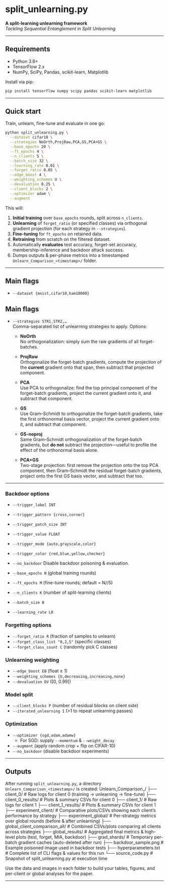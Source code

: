 # split_unlearning.py

**A split-learning unlearning framework**  
_Tackling Sequential Entanglement in Split Unlearning_ 

---

## Requirements

- Python 3.8+  
- TensorFlow 2.x  
- NumPy, SciPy, Pandas, scikit-learn, Matplotlib  

Install via pip:

```bash
pip install tensorflow numpy scipy pandas scikit-learn matplotlib
```

---

## Quick start

Train, unlearn, fine-tune and evaluate in one go:

```bash
python split_unlearning.py \
  --dataset cifar10 \
  --strategies NoOrth,ProjRaw,PCA,GS,PCA+GS \
  --base_epochs 20 \
  --ft_epochs 4 \
  --n_clients 5 \
  --batch_size 32 \
  --learning_rate 0.01 \
  --forget_ratio 0.05 \
  --edge_boost 4 \
  --weighting_schemes U \
  --devaluation 0.25 \
  --client_blocks 2 \
  --optimizer adam \
  --augment
```

This will:

1. **Initial training** over `base_epochs` rounds, split across `n_clients`.  
2. **Unlearning** of `forget_ratio` (or specified classes) via orthogonal gradient projection (for each strategy in `--strategies`).  
3. **Fine-tuning** for `ft_epochs` on retained data.  
4. **Retraining** from scratch on the filtered dataset.  
5. Automatically **evaluates** test accuracy, forget-set accuracy, membership-inference and backdoor attack success.  
6. Dumps outputs & per-phase metrics into a timestamped `Unlearn_Comparison_<timestamp>/` folder.

---

## Main flags

- `--dataset {mnist,cifar10,ham10000}`  
## Main flags

- `--strategies STR1,STR2,…`  
  Comma-separated list of unlearning strategies to apply. Options:

  - **NoOrth**  
    No orthogonalization: simply sum the raw gradients of all forget-batches.  

  - **ProjRaw**  
    Orthogonalize the forget-batch gradients, compute the projection of the **current** gradient onto that span, then subtract that projected component.  

  - **PCA**  
    Use PCA to orthogonalize: find the top principal component of the forget-batch gradients, project the current gradient onto it, and subtract that component.  

  - **GS**  
    Use Gram–Schmidt to orthogonalize the forget-batch gradients, take the first orthonormal basis vector, project the current gradient onto it, and subtract that component.  

  - **GS-noproj**  
    Same Gram–Schmidt orthogonalization of the forget-batch gradients, but **do not** subtract the projection—useful to profile the effect of the orthonormal basis alone.  

  - **PCA+GS**  
    Two-stage projection: first remove the projection onto the top PCA component, then Gram–Schmidt the residual forget-batch gradients, project onto the first GS basis vector, and subtract that too.

---

### Backdoor options

- `--trigger_label INT`  
- `--trigger_pattern {cross,corner}`  
- `--trigger_patch_size INT`  
- `--trigger_value FLOAT`  
- `--trigger_mode {auto,grayscale,color}`  
- `--trigger_color {red,blue,yellow,checker}`  
- `--no_backdoor`  Disable backdoor poisoning & evaluation.  


- `--base_epochs N` (global training rounds)  
- `--ft_epochs M` (fine-tune rounds; default = N//5)  
- `--n_clients K` (number of split-learning clients)  
- `--batch_size B`  
- `--learning_rate LR`

### Forgetting options

- `--forget_ratio R` (fraction of samples to unlearn)  
- `--forget_class_list "0,2,5"` (specific classes)  
- `--forget_class_count C` (randomly pick C classes)

### Unlearning weighting

- `--edge_boost EB` (float ≥ 1)  
- `--weighting_schemes {U,decreasing,increasing,none}`  
- `--devaluation DV` ([0, 0.99])

### Model split

- `--client_blocks P` (number of residual blocks on client side)  
- `--iterated_unlearning I` (>1 to repeat unlearning passes)

### Optimization

- `--optimizer {sgd,adam,adamw}`  
  - For SGD: supply `--momentum` & `--weight_decay`  
- `--augment` (apply random crop + flip on CIFAR-10)  
- `--no_backdoor` (disable backdoor experiments)

---


## Outputs

After running `split_unlearning.py`, a directory `Unlearn_Comparison_<timestamp>/` is created:
Unlearn_Comparison_<timestamp>/
├── client_0/ # Raw logs for client 0 (training → unlearning → fine-tune)
├── client_0_results/ # Plots & summary CSVs for client 0
├── client_1/ # Raw logs for client 1
├── client_1_results/ # Plots & summary CSVs for client 1
├── experiment_client/ # Comparative plots/CSVs showing each client’s performance by strategy
├── experiment_global/ # Per-strategy metrics over global rounds (before & after unlearning)
├── global_client_comparison_all/ # Combined CSVs/plots comparing all clients across strategies
├── global_results/ # Aggregated final metrics & high-level plots (test, forget, MIA, backdoor)
├── grad_shards/ # Temporary per-batch gradient caches (auto-deleted after run)
├── backdoor_sample.png # Example poisoned image used in backdoor tests
├── hyperparameters.txt # Complete list of CLI flags & values for this run
└── source_code.py # Snapshot of split_unlearning.py at execution time

Use the data and images in each folder to build your tables, figures, and per-client or global analyses for the paper.

---


